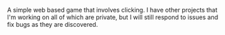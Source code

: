 A simple web based game that involves clicking. I have other projects that I'm working on all of which are private, but I will still respond to issues and fix bugs as they are discovered.
